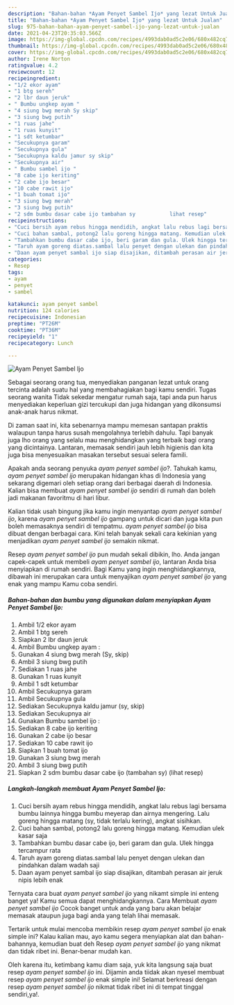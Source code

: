 ```yaml
---
description: "Bahan-bahan *Ayam Penyet Sambel Ijo* yang lezat Untuk Jualan"
title: "Bahan-bahan *Ayam Penyet Sambel Ijo* yang lezat Untuk Jualan"
slug: 975-bahan-bahan-ayam-penyet-sambel-ijo-yang-lezat-untuk-jualan
date: 2021-04-23T20:35:03.566Z
image: https://img-global.cpcdn.com/recipes/4993dab0ad5c2e06/680x482cq70/ayam-penyet-sambel-ijo-foto-resep-utama.jpg
thumbnail: https://img-global.cpcdn.com/recipes/4993dab0ad5c2e06/680x482cq70/ayam-penyet-sambel-ijo-foto-resep-utama.jpg
cover: https://img-global.cpcdn.com/recipes/4993dab0ad5c2e06/680x482cq70/ayam-penyet-sambel-ijo-foto-resep-utama.jpg
author: Irene Norton
ratingvalue: 4.2
reviewcount: 12
recipeingredient:
- "1/2 ekor ayam"
- "1 btg sereh"
- "2 lbr daun jeruk"
- " Bumbu ungkep ayam "
- "4 siung bwg merah Sy skip"
- "3 siung bwg putih"
- "1 ruas jahe"
- "1 ruas kunyit"
- "1 sdt ketumbar"
- "Secukupnya garam"
- "Secukupnya gula"
- "Secukupnya kaldu jamur sy skip"
- "Secukupnya air"
- " Bumbu sambel ijo "
- "8 cabe ijo keriting"
- "2 cabe ijo besar"
- "10 cabe rawit ijo"
- "1 buah tomat ijo"
- "3 siung bwg merah"
- "3 siung bwg putih"
- "2 sdm bumbu dasar cabe ijo tambahan sy           lihat resep"
recipeinstructions:
- "Cuci bersih ayam rebus hingga mendidih, angkat lalu rebus lagi bersama bumbu lainnya hingga bumbu meyerap dan airnya mengering. Lalu goreng hingga matang (sy, tidak terlalu kering), angkat sisihkan."
- "Cuci bahan sambal, potong2 lalu goreng hingga matang. Kemudian ulek kasar saja"
- "Tambahkan bumbu dasar cabe ijo, beri garam dan gula. Ulek hingga tercampur rata"
- "Taruh ayam goreng diatas.sambal lalu penyet dengan ulekan dan pindahkan dalam wadah saji"
- "Daan ayam penyet sambal ijo siap disajikan, ditambah perasan air jeruk nipis lebih enak"
categories:
- Resep
tags:
- ayam
- penyet
- sambel

katakunci: ayam penyet sambel 
nutrition: 124 calories
recipecuisine: Indonesian
preptime: "PT26M"
cooktime: "PT36M"
recipeyield: "1"
recipecategory: Lunch

---
```



![*Ayam Penyet Sambel Ijo*](https://img-global.cpcdn.com/recipes/4993dab0ad5c2e06/680x482cq70/ayam-penyet-sambel-ijo-foto-resep-utama.jpg)

Sebagai seorang orang tua, menyediakan panganan lezat untuk orang tercinta adalah suatu hal yang membahagiakan bagi kamu sendiri. Tugas seorang  wanita Tidak sekedar mengatur rumah saja, tapi anda pun harus menyediakan keperluan gizi tercukupi dan juga hidangan yang dikonsumsi anak-anak harus nikmat.

Di zaman  saat ini, kita sebenarnya mampu memesan santapan praktis walaupun tanpa harus susah mengolahnya terlebih dahulu. Tapi banyak juga lho orang yang selalu mau menghidangkan yang terbaik bagi orang yang dicintainya. Lantaran, memasak sendiri jauh lebih higienis dan kita juga bisa menyesuaikan masakan tersebut sesuai selera famili. 



Apakah anda seorang penyuka *ayam penyet sambel ijo*?. Tahukah kamu, *ayam penyet sambel ijo* merupakan hidangan khas di Indonesia yang sekarang digemari oleh setiap orang dari berbagai daerah di Indonesia. Kalian bisa membuat *ayam penyet sambel ijo* sendiri di rumah dan boleh jadi makanan favoritmu di hari libur.

Kalian tidak usah bingung jika kamu ingin menyantap *ayam penyet sambel ijo*, karena *ayam penyet sambel ijo* gampang untuk dicari dan juga kita pun boleh memasaknya sendiri di tempatmu. *ayam penyet sambel ijo* bisa dibuat dengan berbagai cara. Kini telah banyak sekali cara kekinian yang menjadikan *ayam penyet sambel ijo* semakin nikmat.

Resep *ayam penyet sambel ijo* pun mudah sekali dibikin, lho. Anda jangan capek-capek untuk membeli *ayam penyet sambel ijo*, lantaran Anda bisa menyiapkan di rumah sendiri. Bagi Kamu yang ingin menghidangkannya, dibawah ini merupakan cara untuk menyajikan *ayam penyet sambel ijo* yang enak yang mampu Kamu coba sendiri.

<!--inarticleads1-->

##### Bahan-bahan dan bumbu yang digunakan dalam menyiapkan *Ayam Penyet Sambel Ijo*:

1. Ambil 1/2 ekor ayam
1. Ambil 1 btg sereh
1. Siapkan 2 lbr daun jeruk
1. Ambil  Bumbu ungkep ayam :
1. Gunakan 4 siung bwg merah (Sy, skip)
1. Ambil 3 siung bwg putih
1. Sediakan 1 ruas jahe
1. Gunakan 1 ruas kunyit
1. Ambil 1 sdt ketumbar
1. Ambil Secukupnya garam
1. Ambil Secukupnya gula
1. Sediakan Secukupnya kaldu jamur (sy, skip)
1. Sediakan Secukupnya air
1. Gunakan  Bumbu sambel ijo :
1. Sediakan 8 cabe ijo keriting
1. Gunakan 2 cabe ijo besar
1. Sediakan 10 cabe rawit ijo
1. Siapkan 1 buah tomat ijo
1. Gunakan 3 siung bwg merah
1. Ambil 3 siung bwg putih
1. Siapkan 2 sdm bumbu dasar cabe ijo (tambahan sy)           (lihat resep)




<!--inarticleads2-->

##### Langkah-langkah membuat *Ayam Penyet Sambel Ijo*:

1. Cuci bersih ayam rebus hingga mendidih, angkat lalu rebus lagi bersama bumbu lainnya hingga bumbu meyerap dan airnya mengering. Lalu goreng hingga matang (sy, tidak terlalu kering), angkat sisihkan.
1. Cuci bahan sambal, potong2 lalu goreng hingga matang. Kemudian ulek kasar saja
1. Tambahkan bumbu dasar cabe ijo, beri garam dan gula. Ulek hingga tercampur rata
1. Taruh ayam goreng diatas.sambal lalu penyet dengan ulekan dan pindahkan dalam wadah saji
1. Daan ayam penyet sambal ijo siap disajikan, ditambah perasan air jeruk nipis lebih enak




Ternyata cara buat *ayam penyet sambel ijo* yang nikamt simple ini enteng banget ya! Kamu semua dapat menghidangkannya. Cara Membuat *ayam penyet sambel ijo* Cocok banget untuk anda yang baru akan belajar memasak ataupun juga bagi anda yang telah lihai memasak.

Tertarik untuk mulai mencoba membikin resep *ayam penyet sambel ijo* enak simple ini? Kalau kalian mau, ayo kamu segera menyiapkan alat dan bahan-bahannya, kemudian buat deh Resep *ayam penyet sambel ijo* yang nikmat dan tidak ribet ini. Benar-benar mudah kan. 

Oleh karena itu, ketimbang kamu diam saja, yuk kita langsung saja buat resep *ayam penyet sambel ijo* ini. Dijamin anda tiidak akan nyesel membuat resep *ayam penyet sambel ijo* enak simple ini! Selamat berkreasi dengan resep *ayam penyet sambel ijo* nikmat tidak ribet ini di tempat tinggal sendiri,ya!.

